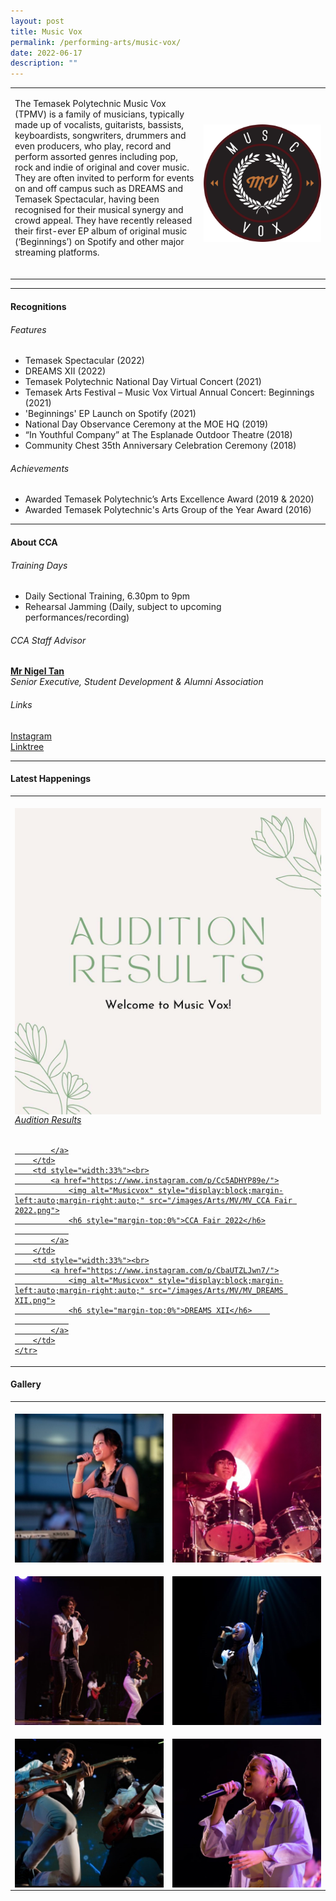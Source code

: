 ```yaml
---
layout: post
title: Music Vox
permalink: /performing-arts/music-vox/
date: 2022-06-17
description: ""
---
```

<table>
    <tbody><tr>
			<td>
				<p>
				The Temasek Polytechnic Music Vox (TPMV) is a family of musicians, typically made up of vocalists, guitarists, bassists, keyboardists, songwriters, drummers and even producers, who play, record and perform assorted genres including pop, rock and indie of original and cover music. They are often invited to perform for events on and off campus such as DREAMS and Temasek Spectacular, having been recognised for their musical synergy and crowd appeal. They have recently released their first-ever EP album of original music (‘Beginnings’) on Spotify and other major streaming platforms.
						<br>
						<br>
					</p>
			</td>
			<td style="width:40%"><img alt="Music Vox" style="display:block;margin-left:auto;margin-right:auto;" src="/images/Arts/MV/MV_logo.png"></td>
		</tr>
</tbody></table>
	
<hr>
	
#### Recognitions

###### Features
	
<p>
	</p><ul>
		<li>Temasek Spectacular (2022)</li>
		<li>DREAMS XII (2022)</li>
		<li>Temasek Polytechnic National Day Virtual Concert (2021)</li>
		<li>Temasek Arts Festival – Music Vox Virtual Annual Concert: Beginnings (2021)</li>  
		<li>'Beginnings' EP Launch on Spotify (2021)</li>
		<li>National Day Observance Ceremony at the MOE HQ (2019)</li>
		<li>“In Youthful Company” at The Esplanade Outdoor Theatre (2018)</li>
		<li>Community Chest 35th Anniversary Celebration Ceremony (2018)</li>
	</ul>
<p></p>
	
###### Achievements
	
<p>
	</p><ul>
		<li>Awarded Temasek Polytechnic’s Arts Excellence Award (2019 &amp; 2020)</li>
		<li>Awarded Temasek Polytechnic's Arts Group of the Year Award (2016)</li>
	</ul>
<p></p>

<hr>

#### About CCA

###### Training Days
            
<p>
	</p><ul>    
		<li>Daily Sectional Training, 6.30pm to 9pm</li>
		<li>Rehearsal Jamming (Daily, subject to upcoming performances/recording)</li>
	</ul>
<p></p>

###### CCA Staff Advisor

<p>
	<a href="mailto:nigeltan@tp.edu.sg"><b>Mr Nigel Tan</b></a>
	<br>
	<i>Senior Executive, Student Development &amp; Alumni Association</i>
</p>

###### Links

<p>
	<a href="https://www.instagram.com/tpmusicvox">Instagram</a> <br>
	<a href="https://linktr.ee/MusicVoxTP">Linktree</a>
</p>

<hr>

#### Latest Happenings

<table>
	<tbody><tr>
		<td style="width:33%"><br>
			<a href="https://www.instagram.com/p/CeNWR5tJ88z/">
				<img alt="Musicvox" style="display:block;margin-left:auto;margin-right:auto;" src="/images/Arts/MV/MV_Audition Results.png">
				<h6 style="margin-top:0%">Audition Results</h6>
				
			</a>
		</td>
		<td style="width:33%"><br>
			<a href="https://www.instagram.com/p/Cc5ADHYP89e/">
				<img alt="Musicvox" style="display:block;margin-left:auto;margin-right:auto;" src="/images/Arts/MV/MV_CCA Fair 2022.png">
				<h6 style="margin-top:0%">CCA Fair 2022</h6>
				
			</a>
		</td>
		<td style="width:33%"><br>
			<a href="https://www.instagram.com/p/CbaUTZLJwn7/">
				<img alt="Musicvox" style="display:block;margin-left:auto;margin-right:auto;" src="/images/Arts/MV/MV_DREAMS XII.png">
				<h6 style="margin-top:0%">DREAMS XII</h6>    
				
			</a>
		</td>
	</tr>
</tbody></table>

#### Gallery

<table>
	<tbody><tr>
		<td style="width:50%"><br>
			<img alt="Musicvox" style="display:block;margin-left:auto;margin-right:auto;" src="/images/Arts/MV/MV_pic_1.jpg">
		</td>
		<td style="width:50%"><br>
			<img alt="Musicvox" style="display:block;margin-left:auto;margin-right:auto;" src="/images/Arts/MV/MV_pic_2.jpg">
		</td>
	</tr>
	<tr>
		<td style="width:50%"><br>
			<img alt="Musicvox" style="display:block;margin-left:auto;margin-right:auto;" src="/images/Arts/MV/MV_pic_3.jpg">
		</td>
		<td style="width:50%"><br>
			<img alt="Musicvox" style="display:block;margin-left:auto;margin-right:auto;" src="/images/Arts/MV/MV_pic_4.jpg">
		</td>
	</tr>
	<tr>
		<td style="width:50%"><br>
			<img alt="Musicvox" style="display:block;margin-left:auto;margin-right:auto;" src="/images/Arts/MV/MV_pic_5.jpg">
		</td>
		<td style="width:50%"><br>
			<img alt="Musicvox" style="display:block;margin-left:auto;margin-right:auto;" src="/images/Arts/MV/MV_pic_6.jpg">
		</td>
	</tr>
</tbody></table>